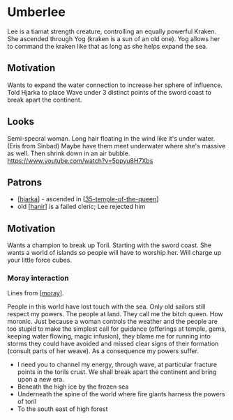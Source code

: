 # Umberlee
Lee is a tiamat strength creature, controlling an equally powerful Kraken.
She ascended through Yog (kraken is a sun of an old one).
Yog allows her to command the kraken like that as long as she helps expand the sea.

## Motivation
Wants to expand the water connection to increase her sphere of influence. Told Hjarka to place Wave under 3 distinct points of the sword coast to break apart the continent.

## Looks
Semi-specral woman. Long hair floating in the wind like it's under water. (Eris from Sinbad)
Maybe have them meet underwater where she's massive as well. Then shrink down in an air bubble.
https://www.youtube.com/watch?v=5ppyu8H7Xbs

## Patrons
- [[hjarka]] - ascended in [[35-temple-of-the-queen]]
- old [[hanir]] is a failed cleric; Lee rejected him

## Motivation
Wants a champion to break up Toril. Starting with the sword coast. She wants a world of islands so people will have to worship her.
Will charge up your little force cubes.

### Moray interaction
Lines from [[moray]].

People in this world have lost touch with the sea. Only old sailors still respect my powers. The people at land. They call me the bitch queen. How moronic. Just because a woman controls the weather and the people are too stupid to make the simplest call for guidance (offerings at temple, gems, keeping water flowing, magic infusion), they blame me for running into storms they could have avoided and missed clear signs of their formation (consult parts of her weave). As a consequence my powers suffer.

- I need you to channel my energy, through wave, at particular fracture points in the torils crust. We shall break apart the continent and bring upon a new era.
- Beneath the high ice by the frozen sea
- Underneath the spine of the world where fire giants harness the powers of toril
- To the south east of high forest

[//begin]: # "Autogenerated link references for markdown compatibility"
[hjarka]: ../pcs/hjarka "Hjarka"
[35-temple-of-the-queen]: ../recaps/35-temple-of-the-queen "35-temple-of-the-queen"
[hanir]: ../pcs/hanir "Hans Irel"
[moray]: ../seaofbones/moray "Moray"
[//end]: # "Autogenerated link references"
